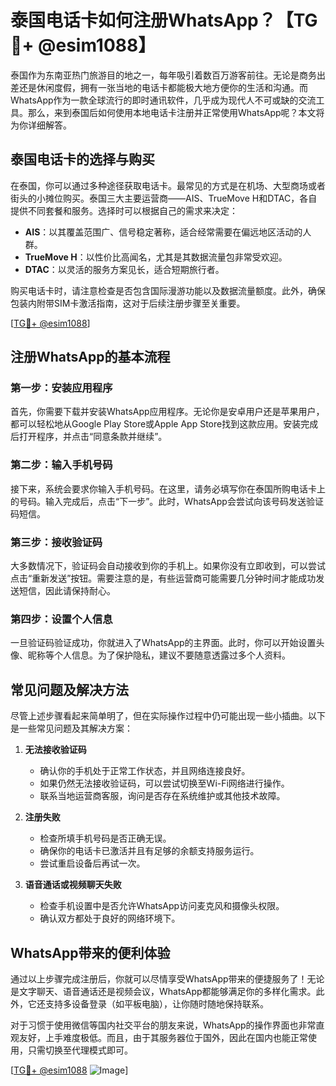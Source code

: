 # 泰国电话卡如何注册WhatsApp？【TG💪+ @esim1088】

泰国作为东南亚热门旅游目的地之一，每年吸引着数百万游客前往。无论是商务出差还是休闲度假，拥有一张当地的电话卡都能极大地方便你的生活和沟通。而WhatsApp作为一款全球流行的即时通讯软件，几乎成为现代人不可或缺的交流工具。那么，来到泰国后如何使用本地电话卡注册并正常使用WhatsApp呢？本文将为你详细解答。

## 泰国电话卡的选择与购买

在泰国，你可以通过多种途径获取电话卡。最常见的方式是在机场、大型商场或者街头的小摊位购买。泰国三大主要运营商——AIS、TrueMove H和DTAC，各自提供不同套餐和服务。选择时可以根据自己的需求来决定：

- **AIS**：以其覆盖范围广、信号稳定著称，适合经常需要在偏远地区活动的人群。
- **TrueMove H**：以性价比高闻名，尤其是其数据流量包非常受欢迎。
- **DTAC**：以灵活的服务方案见长，适合短期旅行者。

购买电话卡时，请注意检查是否包含国际漫游功能以及数据流量额度。此外，确保包装内附带SIM卡激活指南，这对于后续注册步骤至关重要。

[[TG💪+ @esim1088](https://t.me/s/esim1088)]

## 注册WhatsApp的基本流程

### 第一步：安装应用程序

首先，你需要下载并安装WhatsApp应用程序。无论你是安卓用户还是苹果用户，都可以轻松地从Google Play Store或Apple App Store找到这款应用。安装完成后打开程序，并点击“同意条款并继续”。

### 第二步：输入手机号码

接下来，系统会要求你输入手机号码。在这里，请务必填写你在泰国所购电话卡上的号码。输入完成后，点击“下一步”。此时，WhatsApp会尝试向该号码发送验证码短信。

### 第三步：接收验证码

大多数情况下，验证码会自动接收到你的手机上。如果你没有立即收到，可以尝试点击“重新发送”按钮。需要注意的是，有些运营商可能需要几分钟时间才能成功发送短信，因此请保持耐心。

### 第四步：设置个人信息

一旦验证码验证成功，你就进入了WhatsApp的主界面。此时，你可以开始设置头像、昵称等个人信息。为了保护隐私，建议不要随意透露过多个人资料。

## 常见问题及解决方法

尽管上述步骤看起来简单明了，但在实际操作过程中仍可能出现一些小插曲。以下是一些常见问题及其解决方案：

1. **无法接收验证码**
   - 确认你的手机处于正常工作状态，并且网络连接良好。
   - 如果仍然无法接收验证码，可以尝试切换至Wi-Fi网络进行操作。
   - 联系当地运营商客服，询问是否存在系统维护或其他技术故障。

2. **注册失败**
   - 检查所填手机号码是否正确无误。
   - 确保你的电话卡已激活并且有足够的余额支持服务运行。
   - 尝试重启设备后再试一次。

3. **语音通话或视频聊天失败**
   - 检查手机设置中是否允许WhatsApp访问麦克风和摄像头权限。
   - 确认双方都处于良好的网络环境下。

## WhatsApp带来的便利体验

通过以上步骤完成注册后，你就可以尽情享受WhatsApp带来的便捷服务了！无论是文字聊天、语音通话还是视频会议，WhatsApp都能够满足你的多样化需求。此外，它还支持多设备登录（如平板电脑），让你随时随地保持联系。

对于习惯于使用微信等国内社交平台的朋友来说，WhatsApp的操作界面也非常直观友好，上手难度极低。而且，由于其服务器位于国外，因此在国内也能正常使用，只需切换至代理模式即可。

[[TG💪+ @esim1088](https://t.me/s/esim1088) ![Image](https://i.postimg.cc/4NQfJmqS/Snipaste-2025-05-13-00-14-12.png)]